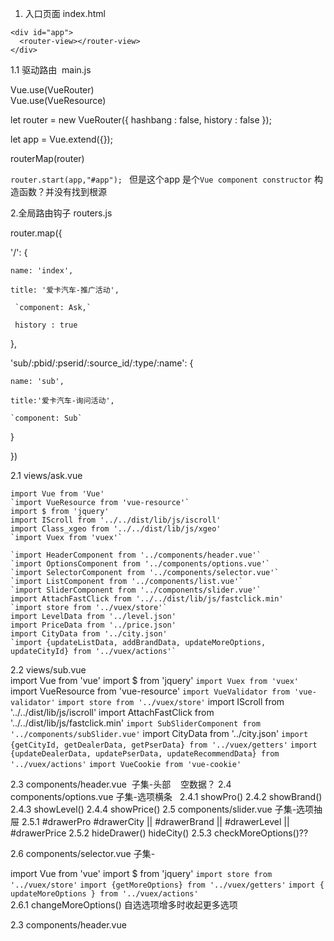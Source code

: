 1. 入口页面   index.html

```
<div id="app">
  <router-view></router-view>
</div>

```  

1.1 驱动路由  main.js  
  
  Vue.use(VueRouter)  
  Vue.use(VueResource)

  let router = new VueRouter({
    hashbang : false,
    history : false
  });

  let app = Vue.extend({});

  routerMap(router)  
    
    
`router.start(app,"#app"); ` 但是这个app 是个`Vue component constructor` 构造函数？并没有找到根源    



2.全局路由钩子  routers.js  

router.map({ 

  '/': {

    name: 'index',

    title: '爱卡汽车-推广活动',

     `component: Ask,`

     history : true

  },

  'sub/:pbid/:pserid/:source_id/:type/:name': {

    name: 'sub',

    title:'爱卡汽车-询问活动',

    `component: Sub`

  }

})  
  
        
  
  
2.1 views/ask.vue  

    import Vue from 'Vue'
    `import VueResource from 'vue-resource'`
    import $ from 'jquery'
    import IScroll from '../../dist/lib/js/iscroll'
    import Class_xgeo from '../../dist/lib/js/xgeo'
    `import Vuex from 'vuex'`  

    `import HeaderComponent from '../components/header.vue'`
    `import OptionsComponent from '../components/options.vue'`
    `import SelectorComponent from '../components/selector.vue'`
    `import ListComponent from '../components/list.vue'`
    `import SliderComponent from '../components/slider.vue'`
    import AttachFastClick from '../../dist/lib/js/fastclick.min'
    `import store from '../vuex/store'`
    import LevelData from '../level.json'
    import PriceData from '../price.json'
    import CityData from '../city.json'
    `import {updateListData, addBrandData, updateMoreOptions, updateCityId} from '../vuex/actions'`    
  
2.2 views/sub.vue  
  import Vue from 'vue'
  import $ from 'jquery'
  `import Vuex from 'vuex'`
  import VueResource from 'vue-resource'
  `import VueValidator from 'vue-validator'`
  `import store from '../vuex/store'`
  import IScroll from '../../dist/lib/js/iscroll'
  import AttachFastClick from '../../dist/lib/js/fastclick.min'
  `import SubSliderComponent from '../components/subSlider.vue'`
  import CityData from '../city.json'
  `import {getCityId, getDealerData, getPserData} from '../vuex/getters'`
  `import {updateDealerData, updatePserData, updateRecommendData} from '../vuex/actions'`
  `import VueCookie from 'vue-cookie'`  
  
2.3 components/header.vue  子集-头部
    空数据？
2.4 components/options.vue 子集-选项横条
    2.4.1 showPro()
    2.4.2 showBrand()
    2.4.3 showLevel()
    2.4.4 showPrice()
2.5 components/slider.vue 子集-选项抽屉
    2.5.1 #drawerPro #drawerCity || #drawerBrand || #drawerLevel || #drawerPrice
    2.5.2 hideDrawer() hideCity()
    2.5.3 checkMoreOptions()??    
    
    
2.6 components/selector.vue 子集-  

  import Vue from 'vue'
  import $ from 'jquery'
  `import store from '../vuex/store'`
  `import {getMoreOptions} from '../vuex/getters'`
  `import { updateMoreOptions } from '../vuex/actions'`  
  2.6.1 changeMoreOptions() 自选选项增多时收起更多选项

2.3 components/header.vue
